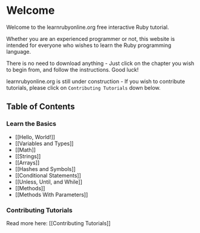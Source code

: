 # Welcome

Welcome to the learnrubyonline.org free interactive Ruby tutorial.

Whether you are an experienced programmer or not, this website is intended for everyone who wishes to learn the Ruby programming language.

There is no need to download anything - Just click on the chapter you wish to begin from, and follow the instructions. Good luck!

learnrubyonline.org is still under construction - If you wish to contribute tutorials, please click on `Contributing Tutorials` down below.

Table of Contents
-----------------

### Learn the Basics

- [[Hello, World!]]
- [[Variables and Types]]
- [[Math]]
- [[Strings]]
- [[Arrays]]
- [[Hashes and Symbols]]
- [[Conditional Statements]]
- [[Unless, Until, and While]]
- [[Methods]]
- [[Methods With Parameters]]

### Contributing Tutorials

Read more here: [[Contributing Tutorials]]
